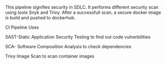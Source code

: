 
This pipeline signifies security in SDLC. It performs different security scan using tools Snyk and Trivy. After a successfull scan, a secure docker image is build and pushed to dockerhub.


CI Pipeline Uses

SAST-Static Application Security Testing to find out code vulnerbilities

SCA- Software Composition Analysis to check dependencies

Trivy Image Scan to scan container images
